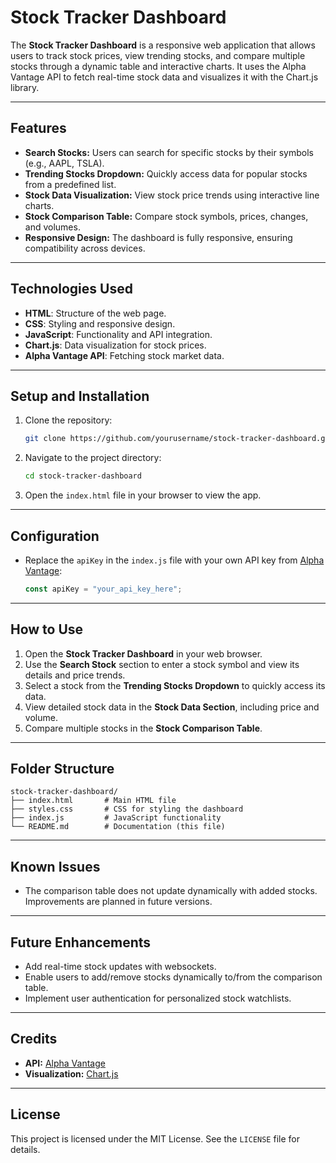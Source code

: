 # Stock Tracker Dashboard

The **Stock Tracker Dashboard** is a responsive web application that allows users to track stock prices, view trending stocks, and compare multiple stocks through a dynamic table and interactive charts. It uses the Alpha Vantage API to fetch real-time stock data and visualizes it with the Chart.js library.

---

## Features

- **Search Stocks:** Users can search for specific stocks by their symbols (e.g., AAPL, TSLA).
- **Trending Stocks Dropdown:** Quickly access data for popular stocks from a predefined list.
- **Stock Data Visualization:** View stock price trends using interactive line charts.
- **Stock Comparison Table:** Compare stock symbols, prices, changes, and volumes.
- **Responsive Design:** The dashboard is fully responsive, ensuring compatibility across devices.

---

## Technologies Used

- **HTML**: Structure of the web page.
- **CSS**: Styling and responsive design.
- **JavaScript**: Functionality and API integration.
- **Chart.js**: Data visualization for stock prices.
- **Alpha Vantage API**: Fetching stock market data.

---

## Setup and Installation

1. Clone the repository:
   ```bash
   git clone https://github.com/yourusername/stock-tracker-dashboard.git
   ```
2. Navigate to the project directory:
   ```bash
   cd stock-tracker-dashboard
   ```
3. Open the `index.html` file in your browser to view the app.

---

## Configuration

- Replace the `apiKey` in the `index.js` file with your own API key from [Alpha Vantage](https://www.alphavantage.co/):
  ```javascript
  const apiKey = "your_api_key_here";
  ```

---

## How to Use

1. Open the **Stock Tracker Dashboard** in your web browser.
2. Use the **Search Stock** section to enter a stock symbol and view its details and price trends.
3. Select a stock from the **Trending Stocks Dropdown** to quickly access its data.
4. View detailed stock data in the **Stock Data Section**, including price and volume.
5. Compare multiple stocks in the **Stock Comparison Table**.

---

## Folder Structure

```
stock-tracker-dashboard/
├── index.html       # Main HTML file
├── styles.css       # CSS for styling the dashboard
├── index.js         # JavaScript functionality
└── README.md        # Documentation (this file)
```

---

## Known Issues

- The comparison table does not update dynamically with added stocks. Improvements are planned in future versions.

---

## Future Enhancements

- Add real-time stock updates with websockets.
- Enable users to add/remove stocks dynamically to/from the comparison table.
- Implement user authentication for personalized stock watchlists.

---

## Credits

- **API:** [Alpha Vantage](https://www.alphavantage.co/)
- **Visualization:** [Chart.js](https://www.chartjs.org/)

---

## License

This project is licensed under the MIT License. See the `LICENSE` file for details.